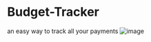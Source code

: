 # Budget-Tracker
an easy way to track all your payments 
![image](https://user-images.githubusercontent.com/124934538/220636172-d2cd1d25-d6db-43ce-a384-d74e8075dfa4.png)
